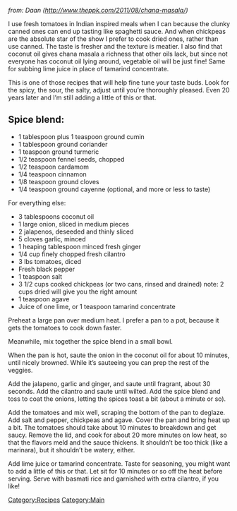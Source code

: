 *from: Daan (http://www.theppk.com/2011/08/chana-masala/)*

I use fresh tomatoes in Indian inspired meals when I can because the
clunky canned ones can end up tasting like spaghetti sauce. And when
chickpeas are the absolute star of the show I prefer to cook dried ones,
rather than use canned. The taste is fresher and the texture is meatier.
I also find that coconut oil gives chana masala a richness that other
oils lack, but since not everyone has coconut oil lying around,
vegetable oil will be just fine! Same for subbing lime juice in place of
tamarind concentrate.

This is one of those recipes that will help fine tune your taste buds.
Look for the spicy, the sour, the salty, adjust until you’re thoroughly
pleased. Even 20 years later and I’m still adding a little of this or
that.

Spice blend:
------------

-   1 tablespoon plus 1 teaspoon ground cumin
-   1 tablespoon ground coriander
-   1 teaspoon ground turmeric
-   1/2 teaspoon fennel seeds, chopped
-   1/2 teaspoon cardamom
-   1/4 teaspoon cinnamon
-   1/8 teaspoon ground cloves
-   1/4 teaspoon ground cayenne (optional, and more or less to taste)

For everything else:

-   3 tablespoons coconut oil
-   1 large onion, sliced in medium pieces
-   2 jalapenos, deseeded and thinly sliced
-   5 cloves garlic, minced
-   1 heaping tablespoon minced fresh ginger
-   1/4 cup finely chopped fresh cilantro
-   3 lbs tomatoes, diced
-   Fresh black pepper
-   1 teaspoon salt
-   3 1/2 cups cooked chickpeas (or two cans, rinsed and drained) note:
    2 cups dried will give you the right amount
-   1 teaspoon agave
-   Juice of one lime, or 1 teaspoon tamarind concentrate

Preheat a large pan over medium heat. I prefer a pan to a pot, because
it gets the tomatoes to cook down faster.

Meanwhile, mix together the spice blend in a small bowl.

When the pan is hot, saute the onion in the coconut oil for about 10
minutes, until nicely browned. While it’s sauteeing you can prep the
rest of the veggies.

Add the jalapeno, garlic and ginger, and saute until fragrant, about 30
seconds. Add the cilantro and saute until wilted. Add the spice blend
and toss to coat the onions, letting the spices toast a bit (about a
minute or so).

Add the tomatoes and mix well, scraping the bottom of the pan to
deglaze. Add salt and pepper, chickpeas and agave. Cover the pan and
bring heat up a bit. The tomatoes should take about 10 minutes to
breakdown and get saucy. Remove the lid, and cook for about 20 more
minutes on low heat, so that the flavors meld and the sauce thickens. It
shouldn’t be too thick (like a marinara), but it shouldn’t be watery,
either.

Add lime juice or tamarind concentrate. Taste for seasoning, you might
want to add a little of this or that. Let sit for 10 minutes or so off
the heat before serving. Serve with basmati rice and garnished with
extra cilantro, if you like!

<Category:Recipes> <Category:Main>

